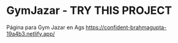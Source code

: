 # GymJazar - TRY THIS PROJECT
Página para Gym Jazar en Ags
https://confident-brahmagupta-19a4b3.netlify.app/
